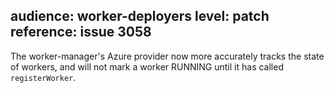 audience: worker-deployers
level: patch
reference: issue 3058
---
The worker-manager's Azure provider now more accurately tracks the state of workers, and will not mark a worker RUNNING until it has called `registerWorker`.
